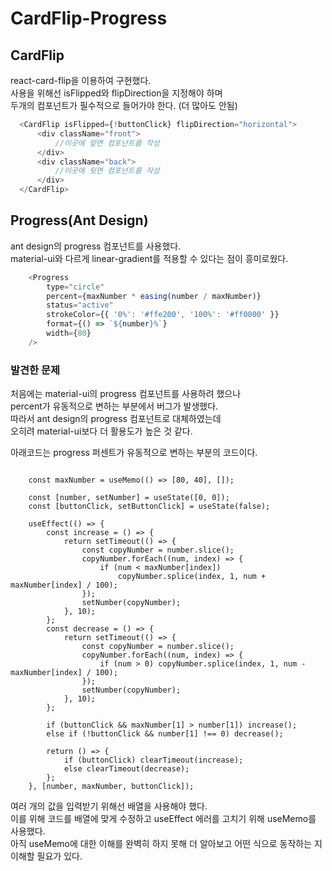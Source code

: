 # CardFlip-Progress

## CardFlip
react-card-flip을 이용하여 구현했다.  
사용을 위해선 isFlipped와 flipDirection을 지정해야 하며  
두개의 컴포넌트가 필수적으로 들어가야 한다. (더 많아도 안됨)  

```javascript
  <CardFlip isFlipped={!buttonClick} flipDirection="horizontal">
      <div className="front">
          //이곳에 앞면 컴포넌트를 작성
      </div>
      <div className="back">
          //이곳에 뒷면 컴포넌트를 작성
      </div>
  </CardFlip>
```

## Progress(Ant Design)
ant design의 progress 컴포넌트를 사용했다.  
material-ui와 다르게 linear-gradient를 적용할 수 있다는 점이 흥미로웠다.

```javascript
    <Progress
        type="circle"
        percent={maxNumber * easing(number / maxNumber)}
        status="active"
        strokeColor={{ '0%': '#ffe200', '100%': '#ff0000' }}
        format={() => `${number}%`}
        width={80}
    />
```

### 발견한 문제
처음에는 material-ui의 progress 컴포넌트를 사용하려 했으나  
percent가 유동적으로 변하는 부분에서 버그가 발생했다.  
따라서 ant design의 progress 컴포넌트로 대체하였는데  
오히려 material-ui보다 더 활용도가 높은 것 같다.  

아래코드는 progress 퍼센트가 유동적으로 변하는 부분의 코드이다.

```react

    const maxNumber = useMemo(() => [80, 40], []);

    const [number, setNumber] = useState([0, 0]);
    const [buttonClick, setButtonClick] = useState(false);
    
    useEffect(() => {
        const increase = () => {
            return setTimeout(() => {
                const copyNumber = number.slice();
                copyNumber.forEach((num, index) => {
                    if (num < maxNumber[index])
                        copyNumber.splice(index, 1, num + maxNumber[index] / 100);
                });
                setNumber(copyNumber);
            }, 10);
        };
        const decrease = () => {
            return setTimeout(() => {
                const copyNumber = number.slice();
                copyNumber.forEach((num, index) => {
                    if (num > 0) copyNumber.splice(index, 1, num - maxNumber[index] / 100);
                });
                setNumber(copyNumber);
            }, 10);
        };

        if (buttonClick && maxNumber[1] > number[1]) increase();
        else if (!buttonClick && number[1] !== 0) decrease();

        return () => {
            if (buttonClick) clearTimeout(increase);
            else clearTimeout(decrease);
        };
    }, [number, maxNumber, buttonClick]);
```

여러 개의 값을 입력받기 위해선 배열을 사용해야 했다.  
이를 위해 코드를 배열에 맞게 수정하고 useEffect 에러를 고치기 위해 useMemo를 사용했다.  
아직 useMemo에 대한 이해를 완벽히 하지 못해 더 알아보고 어떤 식으로 동작하는 지 이해할 필요가 있다.  
